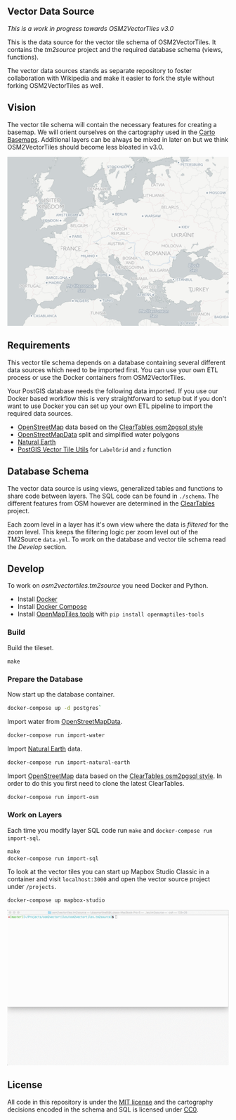## Vector Data Source

*This is a work in progress towards OSM2VectorTiles v3.0*

This is the data source for the vector tile schema of OSM2VectorTiles.
It contains the *tm2source* project and the required database schema (views, functions).

The vector data sources stands as separate repository to foster collaboration with Wikipedia
and make it easier to fork the style without forking OSM2VectorTiles as well.

## Vision

The vector tile schema will contain the necessary features for creating a basemap.
We will orient ourselves on the cartography used in the [Carto Basemaps](https://carto.com/location-data-services/basemaps/).
Additional layers can be always be mixed in later on but we think OSM2VectorTiles should become less bloated in v3.0.

![Future basemaps based on OSM2VectorTiles v3.0?](./basemap_vision.png)

## Requirements

This vector tile schema depends on a database containing several different data sources
which need to be imported first. You can use your own ETL process or use the Docker containers from
OSM2VectorTiles.

Your PostGIS database needs the following data imported. If you use our Docker based workflow this is very straightforward to setup
but if you don't want to use Docker you can set up your own ETL pipeline to import the required data sources.

- [OpenStreetMap](http://wiki.openstreetmap.org/wiki/Osm2pgsql) data based on the [ClearTables osm2pgsql style](https://github.com/ClearTables/ClearTables)
- [OpenStreetMapData](http://openstreetmapdata.com/) split and simplified water polygons
- [Natural Earth](http://www.naturalearthdata.com/)
- [PostGIS Vector Tile Utils](https://github.com/mapbox/postgis-vt-util) for `LabelGrid` and `z` function

## Database Schema

The vector data source is using views, generalized tables and functions to share code between layers.
The SQL code can be found in `./schema`. The different features from OSM however are determined in the [ClearTables](https://github.com/ClearTables/ClearTables) project.

Each zoom level in a layer has it's own view where the data is *filtered* for the zoom level.
This keeps the filtering logic per zoom level out of the TM2Source `data.yml`.
To work on the database and vector tile schema read the *Develop* section.

## Develop

To work on *osm2vectortiles.tm2source* you need Docker and Python.

- Install [Docker](https://docs.docker.com/engine/installation/)
- Install [Docker Compose](https://docs.docker.com/compose/install/)
- Install [OpenMapTiles tools](https://github.com/openmaptiles/openmaptiles-tools) with `pip install openmaptiles-tools`

### Build

Build the tileset.

```
make
```

### Prepare the Database

Now start up the database container.

```bash
docker-compose up -d postgres`
```

Import water from [OpenStreetMapData](http://openstreetmapdata.com/).

```bash
docker-compose run import-water
```

Import [Natural Earth](http://www.naturalearthdata.com/) data.

```bash
docker-compose run import-natural-earth
```

Import [OpenStreetMap](http://wiki.openstreetmap.org/wiki/Osm2pgsql) data based on the [ClearTables osm2pgsql style](https://github.com/ClearTables/ClearTables).
In order to do this you first need to clone the latest ClearTables.

```bash
docker-compose run import-osm
```

### Work on Layers

Each time you modify layer SQL code run `make` and `docker-compose run import-sql`.

```
make
docker-compose run import-sql
```

To look at the vector tiles you can start up Mapbox Studio Classic in a container
and visit `localhost:3000` and open the vector source project under `/projects`.

```bash
docker-compose up mapbox-studio
```

![Develop on OSM2VectorTiles with Mapbox Studio Classic](./mapbox_studio_classic.gif)

## License

All code in this repository is under the [MIT license](./LICENSE) and the cartography decisions encoded in the schema and SQL is licensed under [CC0](https://creativecommons.org/publicdomain/zero/1.0/).
